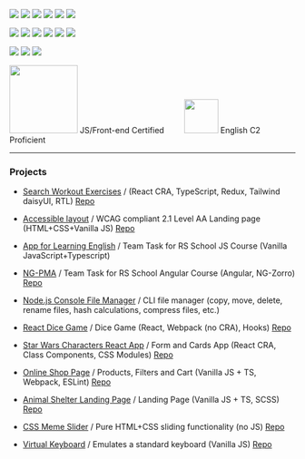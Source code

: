 
  <img src="https://img.shields.io/badge/JavaScript-323330?style=for-the-badge&logo=javascript&logoColor=F7DF1E">   <img src="https://img.shields.io/badge/TypeScript-007ACC?style=for-the-badge&logo=typescript&logoColor=white">   <img src="https://img.shields.io/badge/Angular-DD0031?style=for-the-badge&logo=angular&logoColor=white">    <img src="https://img.shields.io/badge/React-20232A?style=for-the-badge&logo=react&logoColor=61DAFB"> <img src="https://img.shields.io/badge/Redux-593D88?style=for-the-badge&logo=redux&logoColor=white">  <img src="https://img.shields.io/badge/testing%20library-323330?style=for-the-badge&logo=testing-library&logoColor=red">  
  
  
 <img src="https://img.shields.io/badge/HTML5-E34F26?style=for-the-badge&logo=html5&logoColor=white">     <img src="https://img.shields.io/badge/CSS3-1572B6?style=for-the-badge&logo=css3&logoColor=white">     <img src="https://img.shields.io/badge/Sass-CC6699?style=for-the-badge&logo=sass&logoColor=white">     <img src="https://img.shields.io/badge/Tailwind_CSS-38B2AC?style=for-the-badge&logo=tailwind-css&logoColor=white">     <img src="https://img.shields.io/badge/material%20design-757575?style=for-the-badge&logo=material%20design&logoColor=white">     <img src="https://img.shields.io/badge/Ant%20Design-1890FF?style=for-the-badge&logo=antdesign&logoColor=white">
  
 <img src="https://img.shields.io/badge/VSCode-0078D4?style=for-the-badge&logo=visual%20studio%20code&logoColor=white">    <img src="https://img.shields.io/badge/eslint-3A33D1?style=for-the-badge&logo=eslint&logoColor=white">      <img src="https://img.shields.io/badge/prettier-1A2C34?style=for-the-badge&logo=prettier&logoColor=F7BA3E">
 
 
 
[<img src="https://rs.school/images/rs_school.svg" width="120">](https://rs.school/js/)  JS/Front-end Certified &nbsp; &nbsp; &nbsp; &nbsp; [<img src="https://user-images.githubusercontent.com/99475472/217828159-34f5c637-ac5d-417f-a989-87c631dbf53a.png" width="60">](https://www.efset.org/ef-set-50/) English C2 Proficient




-----------------

 
 ### Projects
 
* [Search Workout Exercises](https://awesomesportsapp.netlify.app/) /  (React CRA, TypeScript, Redux, Tailwind daisyUI, RTL) [Repo](https://github.com/022022/rapid-api-app)
 
* [Accessible layout](https://022022.github.io/accessible-app/) / WCAG compliant 2.1 Level AA Landing page (HTML+CSS+Vanilla JS) [Repo](https://github.com/022022/accessible-app)

* [App for Learning English](https://github.com/AnastasiaLL/rslang/tree/develop) / Team Task for RS School JS Course (Vanilla JavaScript+Typescript)

* [NG-PMA](https://ng-pma.netlify.app/welcome) / Team Task for RS School Angular Course (Angular, NG-Zorro) [Repo](https://github.com/ThorsAngerVaNeT/project-management-app)

* [Node.js Console File Manager](https://github.com/022022/nodejs-file-manager) / CLI file manager (copy, move, delete, rename files, hash calculations, compress files, etc.)

* [React Dice Game](https://022022.github.io/React-Dice-Game/) / Dice Game (React,  Webpack (no CRA), Hooks) [Repo](https://github.com/022022/React-Dice-Game)

* [Star Wars Characters React App](https://character-cards-five.vercel.app/) / Form and Cards App (React CRA, Class Components, CSS Modules) [Repo](https://github.com/022022/character-cards)

* [Online Shop Page](https://022022.github.io/Online-Store/) / Products, Filters and Cart (Vanilla JS + TS, Webpack, ESLint) [Repo](https://github.com/022022/Online-Store)

* [Animal Shelter Landing Page](https://022022.github.io/Shelter/pages/main/index.html) / Landing Page (Vanilla JS + TS, SCSS) [Repo](https://github.com/022022/Shelter)

* [CSS Meme Slider](https://022022.github.io/cssMemSlider/cssMemSlider/index.html) / Pure HTML+CSS sliding functionality (no JS) [Repo](https://github.com/022022/cssMemSlider/)

* [Virtual Keyboard](https://022022.github.io/virtual-keyboard/) / Emulates a standard keyboard (Vanilla JS) [Repo](https://github.com/022022/virtual-keyboard/tree/dev)



